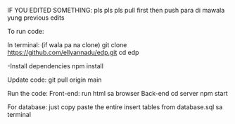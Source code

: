 IF YOU EDITED SOMETHING:
pls pls pls pull first then push para di mawala yung previous edits

To run code:

In terminal:
(if wala pa na clone)
  git clone https://github.com/ellyannadu/edp.git
  cd edp

-Install dependencies
  npm install

Update code:
git pull origin main

Run the code:
Front-end:
  run html sa browser
Back-end
  cd server
  npm start


For database: just copy paste the entire insert tables from database.sql sa terminal
